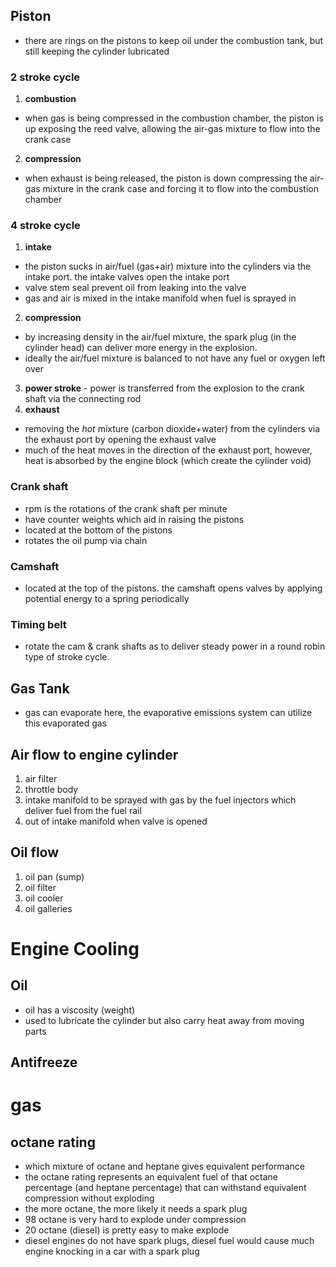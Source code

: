## Piston
- there are rings on the pistons to keep oil under the combustion tank, but still keeping the cylinder lubricated
### 2 stroke cycle
1. **combustion**
- when gas is being compressed in the combustion chamber, the piston is up exposing the reed valve, allowing the air-gas mixture to flow into the crank case
2. **compression**
- when exhaust is being released, the piston is down compressing the air-gas mixture in the crank case and forcing it to flow into the combustion chamber
### 4 stroke cycle
1. **intake** 
- the piston sucks in air/fuel (gas+air) mixture into the cylinders via the intake port. the intake valves open the intake port
- valve stem seal prevent oil from leaking into the valve
- gas and air is mixed in the intake manifold when fuel is sprayed in
2. **compression** 
- by increasing density in the air/fuel mixture, the spark plug (in the cylinder head) can deliver more energy in the explosion. 
- ideally the air/fuel mixture is balanced to not have any fuel or oxygen left over
3. **power stroke** - power is transferred from the explosion to the crank shaft via the connecting rod
4. **exhaust** 
- removing the *hot* mixture (carbon dioxide+water) from the cylinders via the exhaust port by opening the exhaust valve
- much of the heat moves in the direction of the exhaust port, however, heat is absorbed by the engine block (which create the cylinder void)
### Crank shaft
- rpm is the rotations of the crank shaft per minute
- have counter weights which aid in raising the pistons
- located at the bottom of the pistons
- rotates the oil pump via chain
### Camshaft
- located at the top of the pistons. the camshaft opens valves by applying potential energy to a spring periodically
### Timing belt
- rotate the cam & crank shafts as to deliver steady power in a round robin type of stroke cycle.

## Gas Tank
- gas can evaporate here, the evaporative emissions system can utilize this evaporated gas

## Air flow to engine cylinder
1. air filter
2. throttle body
3. intake manifold to be sprayed with gas by the fuel injectors which deliver fuel from the fuel rail 
4. out of intake manifold when valve is opened

## Oil flow
1. oil pan (sump)
2. oil filter
3. oil cooler
4. oil galleries
# Engine Cooling
## Oil
- oil has a viscosity (weight)
- used to lubricate the cylinder but also carry heat away from moving parts
## Antifreeze

# gas
## octane rating
- which mixture of octane and heptane gives equivalent performance
- the octane rating represents an equivalent fuel of that octane percentage (and heptane percentage) that can withstand equivalent compression without exploding
- the more octane, the more likely it needs a spark plug
- 98 octane is very hard to explode under compression
- 20 octane (diesel) is pretty easy to make explode
- diesel engines do not have spark plugs, diesel fuel would cause much engine knocking in a car with a spark plug